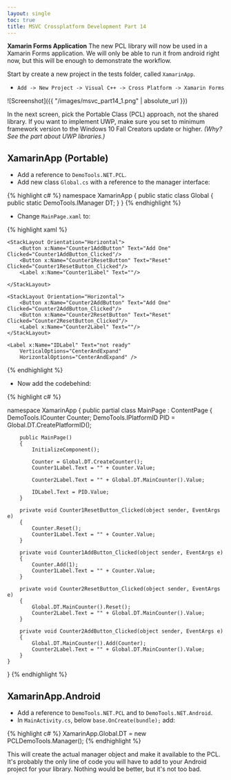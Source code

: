 ```yaml
---
layout: single
toc: true
title: MSVC Crossplatform Development Part 14
---
```

**Xamarin Forms Application** The new PCL library will now be used in a Xamarin Forms application. We will only be able to run it from android right now, but this will be enough to demonstrate the workflow.
<!--more--> 

Start by create a new project in the tests folder, called `XamarinApp`.

- `Add -> New Project -> Visual C++ -> Cross Platform -> Xamarin Forms`

![Screenshot]({{ "/images/msvc_part14_1.png" | absolute_url }})

In the next screen, pick the Portable Class (PCL) approach, not the shared library. If you want to implement UWP, make sure you set to minimum framework version to the Windows 10 Fall Creators update or higher. *(Why? See the part about UWP libraries.)*

## XamarinApp (Portable)
- Add a reference to `DemoTools.NET.PCL`.
- Add new class `Global.cs` with a reference to the manager interface:

{% highlight c# %}
namespace XamarinApp
{
    public static class Global
    {
        public static DemoTools.IManager DT;
    }
}
{% endhighlight %}

- Change `MainPage.xaml` to:

{% highlight xaml %}
<StackLayout>

    <StackLayout Orientation="Horizontal">
        <Button x:Name="Counter1AddButton" Text="Add One" Clicked="Counter1AddButton_Clicked"/>
        <Button x:Name="Counter1ResetButton" Text="Reset" Clicked="Counter1ResetButton_Clicked"/>
        <Label x:Name="Counter1Label" Text=""/>

    </StackLayout>

    <StackLayout Orientation="Horizontal">
        <Button x:Name="Counter2AddButton" Text="Add One" Clicked="Counter2AddButton_Clicked"/>
        <Button x:Name="Counter2ResetButton" Text="Reset" Clicked="Counter2ResetButton_Clicked"/>
        <Label x:Name="Counter2Label" Text=""/>
    </StackLayout>

    <Label x:Name="IDLabel" Text="not ready"
        VerticalOptions="CenterAndExpand" 
        HorizontalOptions="CenterAndExpand" />
</StackLayout>
{% endhighlight %}

- Now add the codebehind:

{% highlight c# %}

namespace XamarinApp
{
    public partial class MainPage : ContentPage
    {
        DemoTools.ICounter Counter;
        DemoTools.IPlatformID PID = Global.DT.CreatePlatformID();

        public MainPage()
        {
            InitializeComponent();

            Counter = Global.DT.CreateCounter();
            Counter1Label.Text = "" + Counter.Value;

            Counter2Label.Text = "" + Global.DT.MainCounter().Value;

            IDLabel.Text = PID.Value;
        }

        private void Counter1ResetButton_Clicked(object sender, EventArgs e)
        {
            Counter.Reset();
            Counter1Label.Text = "" + Counter.Value;
        }

        private void Counter1AddButton_Clicked(object sender, EventArgs e)
        {
            Counter.Add(1);
            Counter1Label.Text = "" + Counter.Value;
        }

        private void Counter2ResetButton_Clicked(object sender, EventArgs e)
        {
            Global.DT.MainCounter().Reset();
            Counter2Label.Text = "" + Global.DT.MainCounter().Value;
        }

        private void Counter2AddButton_Clicked(object sender, EventArgs e)
        {
            Global.DT.MainCounter().Add(Counter);
            Counter2Label.Text = "" + Global.DT.MainCounter().Value;
        }
    }
}
{% endhighlight %}

## XamarinApp.Android

- Add a reference to `DemoTools.NET.PCL` and to `DemoTools.NET.Android`.
- In `MainActivity.cs`, below `base.OnCreate(bundle);` add:

{% highlight c# %}
XamarinApp.Global.DT = new PCLDemoTools.Manager();
{% endhighlight %}

This will create the actual manager object and make it available to the PCL. It's probably the only line of code you will have to add to your Android project for your library. Nothing would be better, but it's not too bad.





